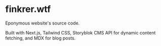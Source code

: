 # finkrer.wtf

Eponymous website's source code.

Built with Next.js, Tailwind CSS, Storyblok CMS API for dynamic content fetching, and MDX for blog posts.
